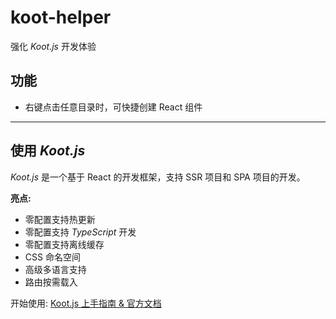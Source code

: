 # koot-helper

强化 _Koot.js_ 开发体验

## 功能

-   右键点击任意目录时，可快捷创建 React 组件

---

## 使用 _Koot.js_

_Koot.js_ 是一个基于 React 的开发框架，支持 SSR 项目和 SPA 项目的开发。

**亮点:**

-   零配置支持热更新
-   零配置支持 _TypeScript_ 开发
-   零配置支持离线缓存
-   CSS 命名空间
-   高级多语言支持
-   路由按需载入

开始使用: [Koot.js 上手指南 & 官方文档](https://koot.js.org/)
